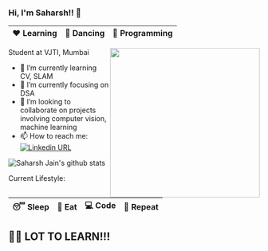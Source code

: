 ### Hi, I'm Saharsh!! 👋

|:heart: Learning | :yellow_heart: Dancing | :blue_heart: Programming|
|:---:|:---:|:---:|

<img align="right" width="300" height="300" src="https://github.com/saharshleo/saharshleo/blob/master/readme.gif">

Student at VJTI, Mumbai  

- 🔭 I’m currently learning CV, SLAM
- 🌱 I’m currently focusing on DSA
- 👯 I’m looking to collaborate on projects involving computer vision, machine learning
- 📫 How to reach me: [![Linkedin URL](https://img.shields.io/twitter/url?color=%230072b1&label=connect&logo=linkedin&logoColor=%230072b1&style=flat-square&url=https%3A%2F%2Fwww.linkedin.com%2Fin%2Falejandro-ramirez-ciceros%2F)](https://www.linkedin.com/in/saharsh-jain/)

<!-- ![github stats](https://github-readme-stats.vercel.app/api?username=saharshleo&show_icons=true) -->
![Saharsh Jain's github stats](https://github-readme-stats.vercel.app/api/?username=saharshleo&show_icons=true&title_color=fff&icon_color=79ff97&text_color=9f9f9f&bg_color=151515)

Current Lifestyle:

|:sleeping: Sleep|:pizza: Eat|:computer: Code|:repeat: Repeat|
|:---:|:---:|:---:|:---:|

## :climbing_man: LOT TO LEARN!!!
